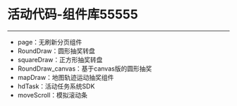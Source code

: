 活动代码-组件库55555
=========

----------
- page：无刷新分页组件
- RoundDraw：圆形抽奖转盘
- squareDraw：正方形抽奖转盘
- RoundDraw_canvas：基于canvas版的圆形抽奖
- mapDraw：地图轨迹运动抽奖组件
- hdTask：活动任务系统SDK
- moveScroll：模拟滚动条